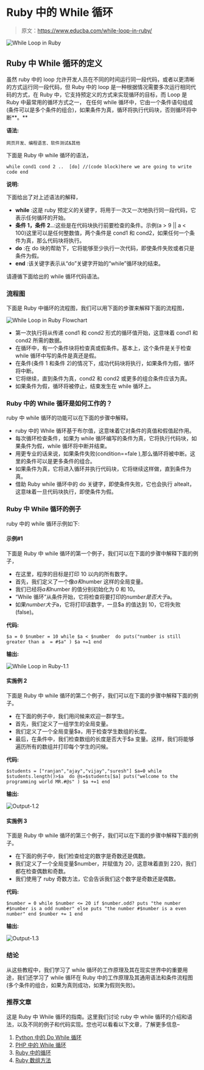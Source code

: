 # Ruby 中的 While 循环

> 原文：<https://www.educba.com/while-loop-in-ruby/>

![While Loop in Ruby](img/6189b17cd8611ad80d4f3a87bc897684.png "While Loop in Ruby")



## Ruby 中 While 循环的定义

虽然 ruby 中的 loop 允许开发人员在不同的时间运行同一段代码，或者以更清晰的方式运行同一段代码，但 Ruby 中的 loop 是一种根据情况需要多次运行相同代码的方式，在 Ruby 中，它支持预定义的方式来实现循环的目标，而 Loop 是 Ruby 中最常用的循环方式之一， 在任何 while 循环中，它由一个条件语句组成(条件可以是多个条件的组合)，如果条件为真，循环将执行代码块，否则循环将中断**。**

**语法:**

<small>网页开发、编程语言、软件测试&其他</small>

下面是 Ruby 中 while 循环的语法，

`while cond1 cond 2 ..  [do] //(code block)here we are going to write code
end`

**说明:**

下面给出了对上述语法的解释，

*   **while** :这是 ruby 预定义的关键字，将用于一次又一次地执行同一段代码，它表示任何循环的开始。
*   **条件 1，条件 2..**:这些是在代码块执行前要检查的条件。示例(a > 9 || a < 100)这里可以是任何整数值，两个条件是 cond1 和 cond2，如果任何一个条件为真，那么代码块将执行。
*   **do** :在 do 块的帮助下，它将能够至少执行一次代码，即使条件失败或者只是条件为假。
*   **end** :该关键字表示从“do”关键字开始的“while”循环块的结束。

请遵循下面给出的 while 循环代码语法。

### 流程图

下面是 Ruby 中循环的流程图，我们可以用下面的步骤来解释下面的流程图，

![While Loop in Ruby Flowchart](img/663bd4b85f865a838ddfd3885759562d.png "While Loop in Ruby Flowchart")



*   第一次执行将从传递 cond1 和 cond2 形式的循环值开始，这意味着 cond1 和 cond2 所需的数据。
*   在循环中，有一个条件块将检查真或假条件。基本上，这个条件是关于检查 while 循环中写的条件是真还是假。
*   在条件(条件 1 和条件 2)的情况下，成功代码块将执行，如果条件为假，循环将中断。
*   它将继续，直到条件为真，cond2 和 cond2 或更多的组合条件应该为真。
*   如果条件为假，循环将被停止，结束发生在 while 循环上。

### Ruby 中的 While 循环是如何工作的？

ruby 中 while 循环的功能可以在下面的步骤中解释。

*   ruby 中的 While 循环基于布尔值，这意味着它对条件的真值和假值起作用。
*   每次循环检查条件，如果为 while 循环编写的条件为真，它将执行代码块，如果条件为假，while 循环将中断并结束。
*   用更专业的话来说，如果条件失败(condition==fale ),那么循环将被中断。这里的条件可以是更多条件的组合。
*   如果条件为真，它将进入循环并执行代码块，它将继续这样做，直到条件为真。
*   借助 Ruby while 循环中的 do 关键字，即使条件失败，它也会执行 altealt，这意味着一旦代码块执行，即使条件为假。

### Ruby 中 While 循环的例子

ruby 中的 while 循环示例如下:

#### 示例#1

下面是 Ruby 中 while 循环的第一个例子，我们可以在下面的步骤中解释下面的例子，

*   在这里，程序的目标是打印 10 以内的所有数字。
*   首先，我们定义了一个像$a 和$number 这样的全局变量。
*   我们已经将$a 和$number 的值分别初始化为 0 和 10。
*   “While 循环”从条件开始，它将检查将要打印的$number 是否大于$a。
*   如果$number 大于$a，它将打印该数字，一旦$a 的值达到 10，它将失败(false)。

**代码:**

`$a = 0
$number = 10
while $a < $number  do
puts("number is still greater than a  = #$a" )
$a +=1
end`

**输出:**

![While Loop in Ruby-1.1](img/7f1551d50b507c9c0ef289e486536cc4.png "While Loop in Ruby-1.1")



#### 实施例 2

下面是 Ruby 中 while 循环的第二个例子，我们可以在下面的步骤中解释下面的例子。

*   在下面的例子中，我们用问候来欢迎一群学生。
*   首先，我们定义了一组学生的全局变量。
*   我们定义了一个全局变量$a，用于检查学生数组的长度。
*   最后，在条件中，我们检查数组的长度是否大于$a 变量。这样，我们将能够遍历所有的数组并打印每个学生的问候。

**代码:**

`$students = ["ranjan","ajay","vijay","suresh"] $a=0
while $students.length()>$a  do
@s=$students[$a] puts("welcome to the programming world MR.#@s" )
$a +=1
end`

**输出:**

![Output-1.2](img/3252f2ca3c3ad617ff6b80aca7406919.png "Output-1.2")



#### 实施例 3

下面是 Ruby 中 while 循环的第三个例子，我们可以在下面的步骤中解释下面的例子。

*   在下面的例子中，我们检查给定的数字是奇数还是偶数。
*   我们定义了一个全局变量$number，并赋值为 20，这意味着直到 220，我们都在检查偶数和奇数。
*   我们使用了 ruby 奇数方法，它会告诉我们这个数字是奇数还是偶数。

**代码:**

`$number = 0
while $number <= 20
if $number.odd?
puts "the number #$number is a odd number"
else
puts "the number #$number is a even number"
end
$number += 1
end`

**输出:**

![Output-1.3](img/541079b8a4d196355ce6eec9a0e70156.png "Output-1.3")



### 结论

从这些教程中，我们学习了 while 循环的工作原理及其在现实世界中的重要用途，我们还学习了 while 循环在 Ruby 中的工作原理及其通用语法和条件流程图(多个条件的组合，如果为真则成功，如果为假则失败)。

### 推荐文章

这是 Ruby 中 While 循环的指南。这里我们讨论 ruby 中 while 循环的介绍和语法，以及不同的例子和代码实现。您也可以看看以下文章，了解更多信息–

1.  [Python 中的 Do While 循环](https://www.educba.com/do-while-loop-in-python/)
2.  [PHP 中的 While 循环](https://www.educba.com/while-loop-in-php/)
3.  [Ruby 中的循环](https://www.educba.com/loops-in-ruby/)
4.  [Ruby 数组方法](https://www.educba.com/ruby-array-methods/)





